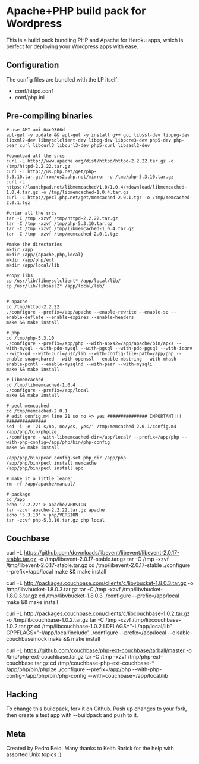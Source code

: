 Apache+PHP build pack for Wordpress
========================

This is a build pack bundling PHP and Apache for Heroku apps, which is perfect for deploying your Wordpress apps with ease.

Configuration
-------------

The config files are bundled with the LP itself:

* conf/httpd.conf
* conf/php.ini


Pre-compiling binaries
----------------------

    # use AMI ami-04c9306d
    apt-get -y update && apt-get -y install g++ gcc libssl-dev libpng-dev libxml2-dev libmysqlclient-dev libpq-dev libpcre3-dev php5-dev php-pear curl libcurl3 libcurl3-dev php5-curl libsasl2-dev
    
    #download all the srcs
    curl -L http://www.apache.org/dist/httpd/httpd-2.2.22.tar.gz -o /tmp/httpd-2.2.22.tar.gz
    curl -L http://us.php.net/get/php-5.3.10.tar.gz/from/us2.php.net/mirror -o /tmp/php-5.3.10.tar.gz
    curl -L https://launchpad.net/libmemcached/1.0/1.0.4/+download/libmemcached-1.0.4.tar.gz -o /tmp/libmemcached-1.0.4.tar.gz
    curl -L http://pecl.php.net/get/memcached-2.0.1.tgz -o /tmp/memcached-2.0.1.tgz
    
    #untar all the srcs
    tar -C /tmp -xzvf /tmp/httpd-2.2.22.tar.gz
    tar -C /tmp -xzvf /tmp/php-5.3.10.tar.gz
    tar -C /tmp -xzvf /tmp/libmemcached-1.0.4.tar.gz
    tar -C /tmp -xzvf /tmp/memcached-2.0.1.tgz
    
    #make the directories
    mkdir /app
    mkdir /app/{apache,php,local}
    mkdir /app/php/ext
    mkdir /app/local/lib
    
    #copy libs
    cp /usr/lib/libmysqlclient* /app/local/lib/
    cp /usr/lib/libsasl2* /app/local/lib/
    
    
    # apache
    cd /tmp/httpd-2.2.22
    ./configure --prefix=/app/apache --enable-rewrite --enable-so --enable-deflate --enable-expires --enable-headers
    make && make install
    
    # php
    cd /tmp/php-5.3.10
    ./configure --prefix=/app/php --with-apxs2=/app/apache/bin/apxs --with-mysql --with-pdo-mysql --with-pgsql --with-pdo-pgsql --with-iconv --with-gd --with-curl=/usr/lib --with-config-file-path=/app/php --enable-soap=shared --with-openssl --enable-mbstring --with-mhash --enable-pcntl --enable-mysqlnd --with-pear --with-mysqli
    make && make install
    
    # libmemcached
    cd /tmp/libmemcached-1.0.4
    ./configure --prefix=/app/local
    make && make install
    
    # pecl memcached
    cd /tmp/memcached-2.0.1
    # edit config.m4 line 21 so no => yes ############### IMPORTANT!!! ###############
    sed -i -e '21 s/no, no/yes, yes/' /tmp/memcached-2.0.1/config.m4
    /app/php/bin/phpize
    ./configure --with-libmemcached-dir=/app/local/ --prefix=/app/php --with-php-config=/app/php/bin/php-config
    make && make install
    
    /app/php/bin/pear config-set php_dir /app/php
    /app/php/bin/pecl install memcache
    /app/php/bin/pecl install apc
    
    # make it a little leaner
    rm -rf /app/apache/manual/
     
    # package
    cd /app
    echo '2.2.22' > apache/VERSION
    tar -zcvf apache-2.2.22.tar.gz apache
    echo '5.3.10' > php/VERSION
    tar -zcvf php-5.3.10.tar.gz php local

Couchbase
---------

  curl -L https://github.com/downloads/libevent/libevent/libevent-2.0.17-stable.tar.gz -o /tmp/libevent-2.0.17-stable.tar.gz
  tar -C /tmp -xzvf /tmp/libevent-2.0.17-stable.tar.gz 
  cd /tmp/libevent-2.0.17-stable
  ./configure --prefix=/app/local
  make && make install

  curl -L http://packages.couchbase.com/clients/c/libvbucket-1.8.0.3.tar.gz -o /tmp/libvbucket-1.8.0.3.tar.gz
  tar -C /tmp -xzvf /tmp/libvbucket-1.8.0.3.tar.gz
  cd /tmp/libvbucket-1.8.0.3
  ./configure --prefix=/app/local
  make && make install

  curl -L http://packages.couchbase.com/clients/c/libcouchbase-1.0.2.tar.gz -o /tmp/libcouchbase-1.0.2.tar.gz
  tar -C /tmp -xzvf /tmp/libcouchbase-1.0.2.tar.gz
  cd /tmp/libcouchbase-1.0.2
  LDFLAGS="-L/app/local/lib" CPPFLAGS="-I/app/local/include" ./configure --prefix=/app/local --disable-couchbasemock
  make && make install

  curl -L https://github.com/couchbase/php-ext-couchbase/tarball/master -o /tmp/php-ext-couchbase.tar.gz
  tar -C /tmp -xzvf /tmp/php-ext-couchbase.tar.gz
  cd /tmp/couchbase-php-ext-couchbase-*
  /app/php/bin/phpize
  ./configure --prefix=/app/php --with-php-config=/app/php/bin/php-config --with-couchbase=/app/local/lib



Hacking
-------

To change this buildpack, fork it on Github. Push up changes to your fork, then create a test app with --buildpack <your-github-url> and push to it.


Meta
----

Created by Pedro Belo.
Many thanks to Keith Rarick for the help with assorted Unix topics :)
